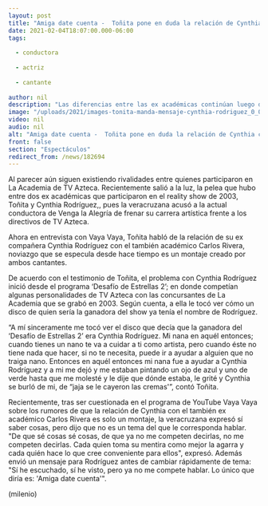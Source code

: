 ```yaml
---
layout: post
title: "Amiga date cuenta -  Toñita pone en duda la relación de Cynthia con Carlos Rivera"
date: 2021-02-04T18:07:00.000-06:00
tags:
  
  - conductora
  
  - actriz
  
  - cantante
  
author: nil
description: "Las diferencias entre las ex académicas continúan luego de que la veracruzana acusara a la conductora de 'Venga la alegría' de frenar su carrera en Azteca. "
image: "/uploads/2021/images-tonita-manda-mensaje-cynthia-rodriguez_0_0_1200_747.jpg"
video: nil
audio: nil
alt: "Amiga date cuenta -  Toñita pone en duda la relación de Cynthia con Carlos Rivera"
front: false
section: "Espectáculos"
redirect_from: /news/182694
---
```


Al parecer aún siguen existiendo rivalidades entre quienes participaron en La Academia de TV Azteca. Recientemente salió a la luz, la pelea que hubo entre dos ex académicas que participaron en el reality show de 2003, Toñita y Cynthia Rodríguez,, pues la veracruzana acusó a la actual conductora de Venga la Alegría de frenar su carrera artística frente a los directivos de TV Azteca.  

Ahora en entrevista con Vaya Vaya, Toñita habló de la relación de su ex compañera Cynthia Rodríguez con el también académico Carlos Rivera, noviazgo que se especula desde hace tiempo es un montaje creado por ambos cantantes. 

De acuerdo con el testimonio de Toñita, el problema con Cynthia Rodríguez inició desde el programa ‘Desafío de Estrellas 2’; en donde competían algunas personalidades de TV Azteca con las concursantes de La Academia que se grabó en 2003. Según cuenta, a ella le tocó ver cómo un disco de quien sería la ganadora del show ya tenía el nombre de Rodríguez.  

“A mí sinceramente me tocó ver el disco que decía que la ganadora del ‘Desafío de Estrellas 2’ era Cynthia Rodríguez. Mi nana en aquél entonces; cuando tienes un nano te va a cuidar a ti como artista, pero cuando éste no tiene nada que hacer, si no te necesita, puede ir a ayudar a alguien que no traiga nano. Entonces en aquél entonces mi nana fue a ayudar a Cynthia Rodríguez y a mi me dejó y me estaban pintando un ojo de azul y uno de verde hasta que me molesté y le dije que dónde estaba, le grité y Cynthia se burló de mi, de “jaja se le cayeron las cremas'”, contó Toñita.  

Recientemente, tras ser cuestionada en el programa de YouTube Vaya Vaya sobre los rumores de que la relación de Cynthia con el también ex académico Carlos Rivera es solo un montaje, la veracruzana expresó sí saber cosas, pero dijo que no es un tema del que le corresponda hablar. 
"De que sé cosas sé cosas, de que ya no me competen decirlas, no me competen decirlas. Cada quien toma su mentira como mejor la agarra y cada quién hace lo que cree conveniente para ellos", expresó. 
Además envió un mensaje para Rodríguez antes de cambiar rápidamente de tema: 
"Sí he escuchado, sí he visto, pero ya no me compete hablar. Lo único que diría es: 'Amiga date cuenta'". 

(milenio)